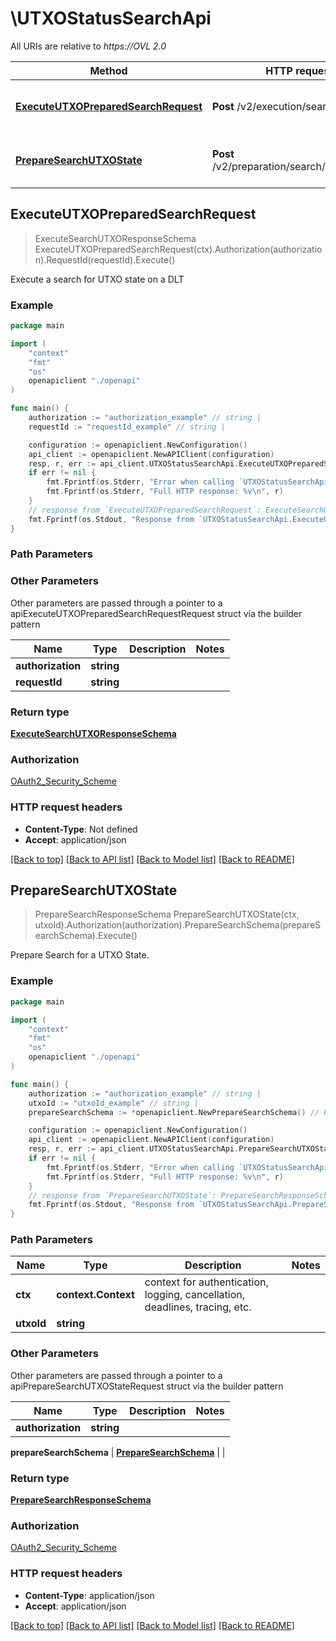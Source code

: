 # \UTXOStatusSearchApi

All URIs are relative to *https://OVL 2.0*

Method | HTTP request | Description
------------- | ------------- | -------------
[**ExecuteUTXOPreparedSearchRequest**](UTXOStatusSearchApi.md#ExecuteUTXOPreparedSearchRequest) | **Post** /v2/execution/search/utxo | Execute a search for UTXO state on a DLT
[**PrepareSearchUTXOState**](UTXOStatusSearchApi.md#PrepareSearchUTXOState) | **Post** /v2/preparation/search/utxo/{utxoId} | Prepare Search for a UTXO State.



## ExecuteUTXOPreparedSearchRequest

> ExecuteSearchUTXOResponseSchema ExecuteUTXOPreparedSearchRequest(ctx).Authorization(authorization).RequestId(requestId).Execute()

Execute a search for UTXO state on a DLT



### Example

```go
package main

import (
    "context"
    "fmt"
    "os"
    openapiclient "./openapi"
)

func main() {
    authorization := "authorization_example" // string | 
    requestId := "requestId_example" // string | 

    configuration := openapiclient.NewConfiguration()
    api_client := openapiclient.NewAPIClient(configuration)
    resp, r, err := api_client.UTXOStatusSearchApi.ExecuteUTXOPreparedSearchRequest(context.Background()).Authorization(authorization).RequestId(requestId).Execute()
    if err != nil {
        fmt.Fprintf(os.Stderr, "Error when calling `UTXOStatusSearchApi.ExecuteUTXOPreparedSearchRequest``: %v\n", err)
        fmt.Fprintf(os.Stderr, "Full HTTP response: %v\n", r)
    }
    // response from `ExecuteUTXOPreparedSearchRequest`: ExecuteSearchUTXOResponseSchema
    fmt.Fprintf(os.Stdout, "Response from `UTXOStatusSearchApi.ExecuteUTXOPreparedSearchRequest`: %v\n", resp)
}
```

### Path Parameters



### Other Parameters

Other parameters are passed through a pointer to a apiExecuteUTXOPreparedSearchRequestRequest struct via the builder pattern


Name | Type | Description  | Notes
------------- | ------------- | ------------- | -------------
 **authorization** | **string** |  | 
 **requestId** | **string** |  | 

### Return type

[**ExecuteSearchUTXOResponseSchema**](ExecuteSearchUTXOResponseSchema.md)

### Authorization

[OAuth2_Security_Scheme](../README.md#OAuth2_Security_Scheme)

### HTTP request headers

- **Content-Type**: Not defined
- **Accept**: application/json

[[Back to top]](#) [[Back to API list]](../README.md#documentation-for-api-endpoints)
[[Back to Model list]](../README.md#documentation-for-models)
[[Back to README]](../README.md)


## PrepareSearchUTXOState

> PrepareSearchResponseSchema PrepareSearchUTXOState(ctx, utxoId).Authorization(authorization).PrepareSearchSchema(prepareSearchSchema).Execute()

Prepare Search for a UTXO State.



### Example

```go
package main

import (
    "context"
    "fmt"
    "os"
    openapiclient "./openapi"
)

func main() {
    authorization := "authorization_example" // string | 
    utxoId := "utxoId_example" // string | 
    prepareSearchSchema := *openapiclient.NewPrepareSearchSchema() // PrepareSearchSchema | 

    configuration := openapiclient.NewConfiguration()
    api_client := openapiclient.NewAPIClient(configuration)
    resp, r, err := api_client.UTXOStatusSearchApi.PrepareSearchUTXOState(context.Background(), utxoId).Authorization(authorization).PrepareSearchSchema(prepareSearchSchema).Execute()
    if err != nil {
        fmt.Fprintf(os.Stderr, "Error when calling `UTXOStatusSearchApi.PrepareSearchUTXOState``: %v\n", err)
        fmt.Fprintf(os.Stderr, "Full HTTP response: %v\n", r)
    }
    // response from `PrepareSearchUTXOState`: PrepareSearchResponseSchema
    fmt.Fprintf(os.Stdout, "Response from `UTXOStatusSearchApi.PrepareSearchUTXOState`: %v\n", resp)
}
```

### Path Parameters


Name | Type | Description  | Notes
------------- | ------------- | ------------- | -------------
**ctx** | **context.Context** | context for authentication, logging, cancellation, deadlines, tracing, etc.
**utxoId** | **string** |  | 

### Other Parameters

Other parameters are passed through a pointer to a apiPrepareSearchUTXOStateRequest struct via the builder pattern


Name | Type | Description  | Notes
------------- | ------------- | ------------- | -------------
 **authorization** | **string** |  | 

 **prepareSearchSchema** | [**PrepareSearchSchema**](PrepareSearchSchema.md) |  | 

### Return type

[**PrepareSearchResponseSchema**](PrepareSearchResponseSchema.md)

### Authorization

[OAuth2_Security_Scheme](../README.md#OAuth2_Security_Scheme)

### HTTP request headers

- **Content-Type**: application/json
- **Accept**: application/json

[[Back to top]](#) [[Back to API list]](../README.md#documentation-for-api-endpoints)
[[Back to Model list]](../README.md#documentation-for-models)
[[Back to README]](../README.md)

